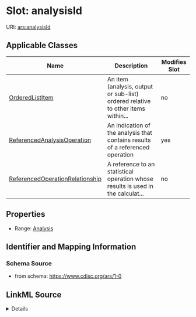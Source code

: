 # Slot: analysisId

URI: [ars:analysisId](https://www.cdisc.org/ars/1-0/analysisId)



<!-- no inheritance hierarchy -->




## Applicable Classes

| Name | Description | Modifies Slot |
| --- | --- | --- |
[OrderedListItem](OrderedListItem.md) | An item (analysis, output or sub-list) ordered relative to other items within... |  no  |
[ReferencedAnalysisOperation](ReferencedAnalysisOperation.md) | An indication of the analysis that contains results of a referenced operation |  yes  |
[ReferencedOperationRelationship](ReferencedOperationRelationship.md) | A reference to an statistical operation whose results is used in the calculat... |  no  |







## Properties

* Range: [Analysis](Analysis.md)





## Identifier and Mapping Information







### Schema Source


* from schema: https://www.cdisc.org/ars/1-0




## LinkML Source

<details>
```yaml
name: analysisId
from_schema: https://www.cdisc.org/ars/1-0
rank: 1000
multivalued: false
alias: analysisId
domain_of:
- OrderedListItem
- ReferencedAnalysisOperation
- ReferencedOperationRelationship
range: Analysis
inlined: false

```
</details>